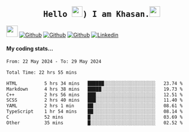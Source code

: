 <h2 align='center'><samp><strong>Hello <img src="https://media.giphy.com/media/hvRJCLFzcasrR4ia7z/giphy.gif" width="28px" height="28px">) I am Khasan.<img height="28px" src="https://emojis.slackmojis.com/emojis/images/1531849430/4246/blob-sunglasses.gif?1531849430"></strong></samp></h2>

<img src="https://media.giphy.com/media/WUlplcMpOCEmTGBtBW/giphy.gif" width="30">  [![Github](https://img.shields.io/github/followers/khasanrashidov?label=Follow%20Me&style=social)](https://github.com/khasanrashidov)  [![Github](https://img.shields.io/github/stars/khasanrashidov?affiliations=OWNER&style=social)](https://github.com/khasanrashidov)  [![Github](https://img.shields.io/github/watchers/khasanrashidov/khasanrashidov?style=social)](https://github.com/khasanrashidov) [![Linkedin](https://img.shields.io/badge/LinkedIn-Khasan%20Rashidov-blue?logo=Linkedin&logoColor=blue&labelColor=black&style=flat-square)](https://www.linkedin.com/in/khasanr)  

#### My coding stats...
<!--START_SECTION:waka-->

```txt
From: 22 May 2024 - To: 29 May 2024

Total Time: 22 hrs 55 mins

HTML          5 hrs 34 mins   ██████░░░░░░░░░░░░░░░░░░░   23.74 %
Markdown      4 hrs 38 mins   █████░░░░░░░░░░░░░░░░░░░░   19.73 %
C++           2 hrs 56 mins   ███░░░░░░░░░░░░░░░░░░░░░░   12.51 %
SCSS          2 hrs 40 mins   ███░░░░░░░░░░░░░░░░░░░░░░   11.40 %
YAML          2 hrs 1 min     ██░░░░░░░░░░░░░░░░░░░░░░░   08.61 %
TypeScript    1 hr 54 mins    ██░░░░░░░░░░░░░░░░░░░░░░░   08.14 %
C             52 mins         █░░░░░░░░░░░░░░░░░░░░░░░░   03.69 %
Other         35 mins         █░░░░░░░░░░░░░░░░░░░░░░░░   02.52 %
```

<!--END_SECTION:waka-->

<!---
khasanrashidov/khasanrashidov is a ✨ special ✨ repository because its `README.md` (this file) appears on your GitHub profile.
You can click the Preview link to take a look at your changes.
--->
